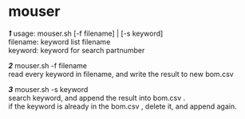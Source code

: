 # mouser
  ***1*** usage: mouser.sh [-f filename] | [-s keyword]  
  	filename: keyword list filename    
	keyword:  keyword for search partnumber  

  ***2*** mouser.sh -f filename   
	read every keyword in filename, and write the result to new bom.csv  

  ***3*** mouser.sh -s keyword  
	search keyword, and append the result into bom.csv .  
	if the keyword is already in the bom.csv , delete it, and append again.  


